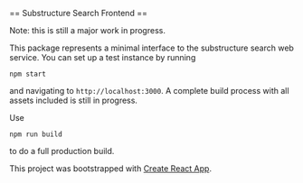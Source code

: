 == Substructure Search Frontend ==

Note: this is still a major work in progress.


This package represents a minimal interface to the substructure search web service.  You can set up a test instance
by running
```
npm start
```
and navigating to `http://localhost:3000`.  A complete build process with all assets included is still in progress.

Use
```
npm run build
```
to do a full production build.


This project was bootstrapped with [Create React App](https://github.com/facebookincubator/create-react-app).
